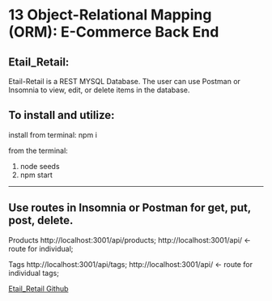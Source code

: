 # 13 Object-Relational Mapping (ORM): E-Commerce Back End

## Etail_Retail:

Etail-Retail is a REST MYSQL Database.
The user can use Postman or Insomnia to view, edit, or delete items in the database. 

## To install and utilize:
install from terminal: npm i 

from the terminal:
1) node seeds
2) npm start
- - - - - - - - - - - - - - - - - - - - - - - - - - - - - - - - - - - - - - - - - - - - - - - - - - - - - - - - - - - - - - - - - - - - - - - - - - - - - - - - - - - - - - - - - - 

## Use routes in Insomnia or Postman for get, put, post, delete.

Products
http://localhost:3001/api/products;
http://localhost:3001/api/  <- route for individual;

Tags
http://localhost:3001/api/tags;
http://localhost:3001/api/  <- route for individual tags;



<a href="https://github.com/ward438/Etail_Retail">Etail_Retail Github</a>


